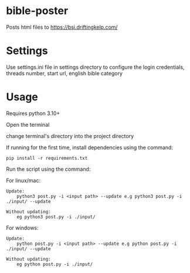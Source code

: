 # bible-poster
Posts html files to https://bsi.driftingkelp.com/

# Settings
Use settings.ini file in settings directory to configure the login credentials, threads number, start url, english bible category

# Usage
Requires python 3.10+

Open the terminal

change terminal's directory into the project directory

If running for the first time, install dependencies using the command:

```pip install -r requirements.txt```

Run the script using the command:

For linux/mac:

    Update:
        python3 post.py -i <input path> --update e.g python3 post.py -i ./input/ --update
    
    Without updating:
        eg python3 post.py -i ./input/ 

For windows:

    Update:
        python post.py -i <input path> --update e.g python post.py -i ./input/ --update
    
    Without updating:
        eg python post.py -i ./input/ 